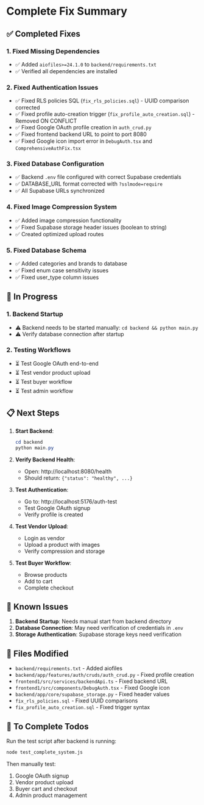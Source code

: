 # Complete Fix Summary

## ✅ Completed Fixes

### 1. **Fixed Missing Dependencies**
- ✅ Added `aiofiles>=24.1.0` to `backend/requirements.txt`
- ✅ Verified all dependencies are installed

### 2. **Fixed Authentication Issues**
- ✅ Fixed RLS policies SQL (`fix_rls_policies.sql`) - UUID comparison corrected
- ✅ Fixed profile auto-creation trigger (`fix_profile_auto_creation.sql`) - Removed ON CONFLICT
- ✅ Fixed Google OAuth profile creation in `auth_crud.py`
- ✅ Fixed frontend backend URL to point to port 8080
- ✅ Fixed Google icon import error in `DebugAuth.tsx` and `ComprehensiveAuthFix.tsx`

### 3. **Fixed Database Configuration**
- ✅ Backend `.env` file configured with correct Supabase credentials
- ✅ DATABASE_URL format corrected with `?sslmode=require`
- ✅ All Supabase URLs synchronized

### 4. **Fixed Image Compression System**
- ✅ Added image compression functionality
- ✅ Fixed Supabase storage header issues (boolean to string)
- ✅ Created optimized upload routes

### 5. **Fixed Database Schema**
- ✅ Added categories and brands to database
- ✅ Fixed enum case sensitivity issues
- ✅ Fixed user_type column issues

## 🔄 In Progress

### 1. **Backend Startup**
- ⚠️ Backend needs to be started manually: `cd backend && python main.py`
- ⚠️ Verify database connection after startup

### 2. **Testing Workflows**
- ⏳ Test Google OAuth end-to-end
- ⏳ Test vendor product upload
- ⏳ Test buyer workflow
- ⏳ Test admin workflow

## 📋 Next Steps

1. **Start Backend**: 
   ```powershell
   cd backend
   python main.py
   ```

2. **Verify Backend Health**:
   - Open: http://localhost:8080/health
   - Should return: `{"status": "healthy", ...}`

3. **Test Authentication**:
   - Go to: http://localhost:5176/auth-test
   - Test Google OAuth signup
   - Verify profile is created

4. **Test Vendor Upload**:
   - Login as vendor
   - Upload a product with images
   - Verify compression and storage

5. **Test Buyer Workflow**:
   - Browse products
   - Add to cart
   - Complete checkout

## 🐛 Known Issues

1. **Backend Startup**: Needs manual start from backend directory
2. **Database Connection**: May need verification of credentials in `.env`
3. **Storage Authentication**: Supabase storage keys need verification

## 📝 Files Modified

- `backend/requirements.txt` - Added aiofiles
- `backend/app/features/auth/cruds/auth_crud.py` - Fixed profile creation
- `frontend1/src/services/backendApi.ts` - Fixed backend URL
- `frontend1/src/components/DebugAuth.tsx` - Fixed Google icon
- `backend/app/core/supabase_storage.py` - Fixed header values
- `fix_rls_policies.sql` - Fixed UUID comparisons
- `fix_profile_auto_creation.sql` - Fixed trigger syntax

## 🚀 To Complete Todos

Run the test script after backend is running:
```bash
node test_complete_system.js
```

Then manually test:
1. Google OAuth signup
2. Vendor product upload
3. Buyer cart and checkout
4. Admin product management

